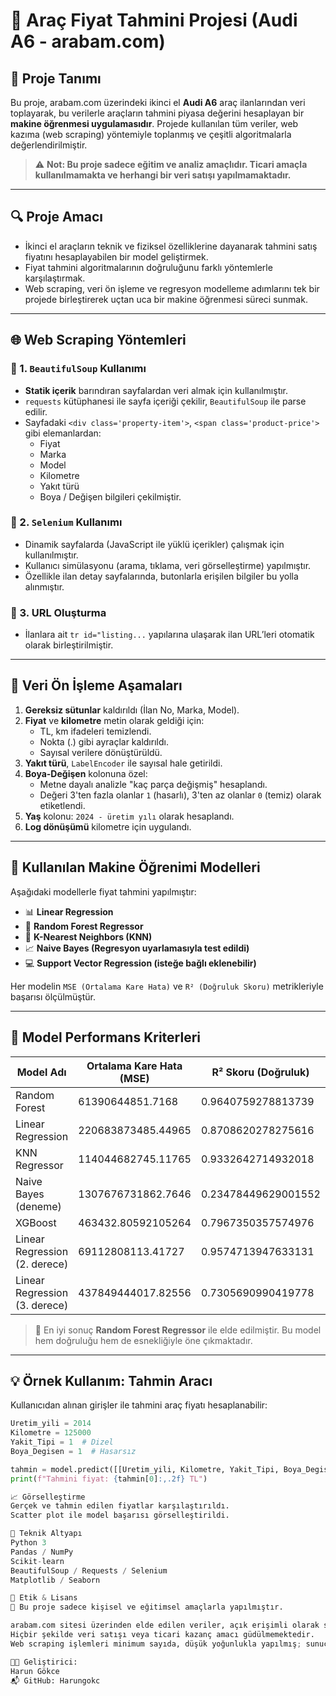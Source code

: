 # 🚗 Araç Fiyat Tahmini Projesi (Audi A6 - arabam.com)

## 📌 Proje Tanımı

Bu proje, arabam.com üzerindeki ikinci el **Audi A6** araç ilanlarından veri toplayarak, bu verilerle araçların tahmini piyasa değerini hesaplayan bir **makine öğrenmesi uygulamasıdır**. Projede kullanılan tüm veriler, web kazıma (web scraping) yöntemiyle toplanmış ve çeşitli algoritmalarla değerlendirilmiştir.

> ⚠️ **Not: Bu proje sadece eğitim ve analiz amaçlıdır. Ticari amaçla kullanılmamakta ve herhangi bir veri satışı yapılmamaktadır.**

---

## 🔍 Proje Amacı

- İkinci el araçların teknik ve fiziksel özelliklerine dayanarak tahmini satış fiyatını hesaplayabilen bir model geliştirmek.
- Fiyat tahmini algoritmalarının doğruluğunu farklı yöntemlerle karşılaştırmak.
- Web scraping, veri ön işleme ve regresyon modelleme adımlarını tek bir projede birleştirerek uçtan uca bir makine öğrenmesi süreci sunmak.

---

## 🌐 Web Scraping Yöntemleri

### 📄 1. `BeautifulSoup` Kullanımı
- **Statik içerik** barındıran sayfalardan veri almak için kullanılmıştır.
- `requests` kütüphanesi ile sayfa içeriği çekilir, `BeautifulSoup` ile parse edilir.
- Sayfadaki `<div class='property-item'>`, `<span class='product-price'>` gibi elemanlardan:
  - Fiyat
  - Marka
  - Model
  - Kilometre
  - Yakıt türü
  - Boya / Değişen bilgileri çekilmiştir.

### 🧭 2. `Selenium` Kullanımı
- Dinamik sayfalarda (JavaScript ile yüklü içerikler) çalışmak için kullanılmıştır.
- Kullanıcı simülasyonu (arama, tıklama, veri görselleştirme) yapılmıştır.
- Özellikle ilan detay sayfalarında, butonlarla erişilen bilgiler bu yolla alınmıştır.

### 🔗 3. URL Oluşturma
- İlanlara ait `tr id="listing...` yapılarına ulaşarak ilan URL’leri otomatik olarak birleştirilmiştir.

---

## 🧼 Veri Ön İşleme Aşamaları

1. **Gereksiz sütunlar** kaldırıldı (İlan No, Marka, Model).
2. **Fiyat** ve **kilometre** metin olarak geldiği için:
   - TL, km ifadeleri temizlendi.
   - Nokta (.) gibi ayraçlar kaldırıldı.
   - Sayısal verilere dönüştürüldü.
3. **Yakıt türü**, `LabelEncoder` ile sayısal hale getirildi.
4. **Boya-Değişen** kolonuna özel:
   - Metne dayalı analizle "kaç parça değişmiş" hesaplandı.
   - Değeri 3'ten fazla olanlar `1` (hasarlı), 3'ten az olanlar `0` (temiz) olarak etiketlendi.
5. **Yaş** kolonu: `2024 - üretim yılı` olarak hesaplandı.
6. **Log dönüşümü** kilometre için uygulandı.

---

## 🧠 Kullanılan Makine Öğrenimi Modelleri

Aşağıdaki modellerle fiyat tahmini yapılmıştır:

- 📊 **Linear Regression**
- 🌲 **Random Forest Regressor**
- 🔵 **K-Nearest Neighbors (KNN)**
- 📈 **Naive Bayes (Regresyon uyarlamasıyla test edildi)**
- 💻 **Support Vector Regression (isteğe bağlı eklenebilir)**

Her modelin `MSE (Ortalama Kare Hata)` ve `R² (Doğruluk Skoru)` metrikleriyle başarısı ölçülmüştür.

---

## 🎯 Model Performans Kriterleri

| Model Adı            | Ortalama Kare Hata (MSE) | R² Skoru (Doğruluk) |
|----------------------|---------------------------|----------------------|
| Random Forest        | 61390644851.7168          | 0.9640759278813739   |
| Linear Regression    | 220683873485.44965        | 0.8708620278275616   |
| KNN Regressor        | 114044682745.11765        | 0.9332642714932018   |
| Naive Bayes (deneme) | 1307676731862.7646        | 0.23478449629001552  |
| XGBoost              | 463432.80592105264        | 0.7967350357574976   |
| Linear Regression (2. derece) | 69112808113.41727| 0.9574713947633131   |
| Linear Regression (3. derece) | 437849444017.82556| 0.7305690990419778   |

> 📌 En iyi sonuç **Random Forest Regressor** ile elde edilmiştir. Bu model hem doğruluğu hem de esnekliğiyle öne çıkmaktadır.

---

## 💡 Örnek Kullanım: Tahmin Aracı

Kullanıcıdan alınan girişler ile tahmini araç fiyatı hesaplanabilir:

```python
Uretim_yili = 2014
Kilometre = 125000
Yakit_Tipi = 1  # Dizel
Boya_Degisen = 1  # Hasarsız

tahmin = model.predict([[Uretim_yili, Kilometre, Yakit_Tipi, Boya_Degisen]])
print(f"Tahmini fiyat: {tahmin[0]:,.2f} TL")

📈 Görselleştirme
Gerçek ve tahmin edilen fiyatlar karşılaştırıldı.
Scatter plot ile model başarısı görselleştirildi.

🧪 Teknik Altyapı
Python 3
Pandas / NumPy
Scikit-learn
BeautifulSoup / Requests / Selenium
Matplotlib / Seaborn

🔐 Etik & Lisans
📢 Bu proje sadece kişisel ve eğitimsel amaçlarla yapılmıştır.

arabam.com sitesi üzerinden elde edilen veriler, açık erişimli olarak sunulmuş ilan verileridir.
Hiçbir şekilde veri satışı veya ticari kazanç amacı güdülmemektedir.
Web scraping işlemleri minimum sayıda, düşük yoğunlukla yapılmış; sunucuya zarar vermeyecek şekilde tasarlanmıştır.

👨‍💻 Geliştirici:
Harun Gökce
📬 GitHub: Harungokc

